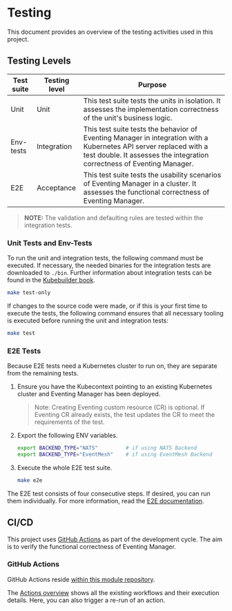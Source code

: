 # Testing

This document provides an overview of the testing activities used in this project.

## Testing Levels

| Test suite | Testing level | Purpose                                                                                                                                                                                             |
|------------|---------------|-----------------------------------------------------------------------------------------------------------------------------------------------------------------------------------------------------|
| Unit       | Unit          | This test suite tests the units in isolation. It assesses the implementation correctness of the unit's business logic.                                                                              |
| Env-tests  | Integration   | This test suite tests the behavior of Eventing Manager in integration with a Kubernetes API server replaced with a test double. It assesses the integration correctness of Eventing Manager. |
| E2E        | Acceptance    | This test suite tests the usability scenarios of Eventing Manager in a cluster. It assesses the functional correctness of Eventing Manager.                                                   |

> **NOTE:** The validation and defaulting rules are tested within the integration tests.

### Unit Tests and Env-Tests

To run the unit and integration tests, the following command must be executed. If necessary, the needed binaries for the integration tests are downloaded to `./bin`.
Further information about integration tests can be found in the [Kubebuilder book](https://book.kubebuilder.io/reference/envtest.html).

   ```sh
   make test-only
   ```

If changes to the source code were made, or if this is your first time to execute the tests, the following command ensures that all necessary tooling is executed before running the unit and integration tests:

   ```sh
   make test
   ```

### E2E Tests

Because E2E tests need a Kubernetes cluster to run on, they are separate from the remaining tests.

1. Ensure you have the Kubecontext pointing to an existing Kubernetes cluster and Eventing Manager has been deployed.

   > Note: Creating Eventing custom resource (CR) is optional. If Eventing CR already exists, the test updates the CR to meet the requirements of the test.

2. Export the following ENV variables.

   ```sh
   export BACKEND_TYPE="NATS"         # if using NATS Backend
   export BACKEND_TYPE="EventMesh"    # if using EventMesh Backend
   ```

2. Execute the whole E2E test suite.

   ```sh
   make e2e
   ```

The E2E test consists of four consecutive steps. If desired, you can run them individually. For more information, read the [E2E documentation](https://github.com/kyma-project/eventing-manager/blob/main/hack/e2e/README.md).

## CI/CD

This project uses [GitHub Actions](https://docs.github.com/en/actions) as part of the development cycle.
The aim is to verify the functional correctness of Eventing Manager.

### GitHub Actions

GitHub Actions reside [within this module repository](https://github.com/kyma-project/eventing-manager/tree/main/.github/workflows).

The [Actions overview](https://github.com/kyma-project/eventing-manager/actions/) shows all the existing workflows and their execution details. Here, you can also trigger a re-run of an action.
